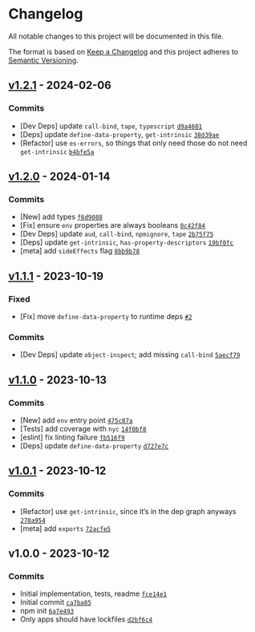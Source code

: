 # Changelog

All notable changes to this project will be documented in this file.

The format is based on [Keep a Changelog](https://keepachangelog.com/en/1.0.0/)
and this project adheres to [Semantic Versioning](https://semver.org/spec/v2.0.0.html).

## [v1.2.1](https://github.com/ljharb/set-function-length/compare/v1.2.0...v1.2.1) - 2024-02-06

### Commits

- [Dev Deps] update `call-bind`, `tape`, `typescript` [`d9a4601`](https://github.com/ljharb/set-function-length/commit/d9a460199c4c1fa37da9ebe055e2c884128f0738)
- [Deps] update `define-data-property`, `get-intrinsic` [`38d39ae`](https://github.com/ljharb/set-function-length/commit/38d39aed13a757ed36211d5b0437b88485090c6b)
- [Refactor] use `es-errors`, so things that only need those do not need `get-intrinsic` [`b4bfe5a`](https://github.com/ljharb/set-function-length/commit/b4bfe5ae0953b906d55b85f867eca5e7f673ebf4)

## [v1.2.0](https://github.com/ljharb/set-function-length/compare/v1.1.1...v1.2.0) - 2024-01-14

### Commits

- [New] add types [`f6d9088`](https://github.com/ljharb/set-function-length/commit/f6d9088b9283a3112b21c6776e8bef6d1f30558a)
- [Fix] ensure `env` properties are always booleans [`0c42f84`](https://github.com/ljharb/set-function-length/commit/0c42f84979086389b3229e1b4272697fd352275a)
- [Dev Deps] update `aud`, `call-bind`, `npmignore`, `tape` [`2b75f75`](https://github.com/ljharb/set-function-length/commit/2b75f75468093a4bb8ce8ca989b2edd2e80d95d1)
- [Deps] update `get-intrinsic`, `has-property-descriptors` [`19bf0fc`](https://github.com/ljharb/set-function-length/commit/19bf0fc4ffaa5ad425acbfa150516be9f3b6263a)
- [meta] add `sideEffects` flag [`8bb9b78`](https://github.com/ljharb/set-function-length/commit/8bb9b78c11c621123f725c9470222f43466c01d0)

## [v1.1.1](https://github.com/ljharb/set-function-length/compare/v1.1.0...v1.1.1) - 2023-10-19

### Fixed

- [Fix] move `define-data-property` to runtime deps [`#2`](https://github.com/ljharb/set-function-length/issues/2)

### Commits

- [Dev Deps] update `object-inspect`; add missing `call-bind` [`5aecf79`](https://github.com/ljharb/set-function-length/commit/5aecf79e7d6400957a5d9bd9ac20d4528908ca18)

## [v1.1.0](https://github.com/ljharb/set-function-length/compare/v1.0.1...v1.1.0) - 2023-10-13

### Commits

- [New] add `env` entry point [`475c87a`](https://github.com/ljharb/set-function-length/commit/475c87aa2f59b700aaed589d980624ec596acdcb)
- [Tests] add coverage with `nyc` [`14f0bf8`](https://github.com/ljharb/set-function-length/commit/14f0bf8c145ae60bf14a026420a06bb7be132c36)
- [eslint] fix linting failure [`fb516f9`](https://github.com/ljharb/set-function-length/commit/fb516f93c664057138c53559ef63c8622a093335)
- [Deps] update `define-data-property` [`d727e7c`](https://github.com/ljharb/set-function-length/commit/d727e7c6c9a40d7bf26797694e500ea68741feea)

## [v1.0.1](https://github.com/ljharb/set-function-length/compare/v1.0.0...v1.0.1) - 2023-10-12

### Commits

- [Refactor] use `get-intrinsic`, since it‘s in the dep graph anyways [`278a954`](https://github.com/ljharb/set-function-length/commit/278a954a06cd849051c569ff7aee56df6798933e)
- [meta] add `exports` [`72acfe5`](https://github.com/ljharb/set-function-length/commit/72acfe5a0310071fb205a72caba5ecbab24336a0)

## v1.0.0 - 2023-10-12

### Commits

- Initial implementation, tests, readme [`fce14e1`](https://github.com/ljharb/set-function-length/commit/fce14e17586460e4f294405173be72b6ffdf7e5f)
- Initial commit [`ca7ba85`](https://github.com/ljharb/set-function-length/commit/ca7ba857c7c283f9d26e21f14e71cd388f2cb722)
- npm init [`6a7e493`](https://github.com/ljharb/set-function-length/commit/6a7e493927736cebcaf5c1a84e69b8e6b7b744d8)
- Only apps should have lockfiles [`d2bf6c4`](https://github.com/ljharb/set-function-length/commit/d2bf6c43de8a51b02a0aa53e8d62cb50c4a2b0da)

